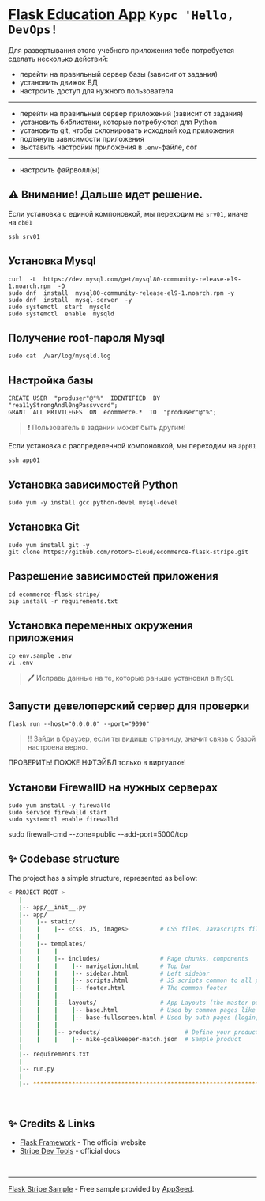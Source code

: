 # [Flask Education App](https://rotor.cloud/) `Курс 'Hello, DevOps!`

Для развертывания этого учебного приложения тебе потребуется сделать несколько действий:

- перейти на правильный сервер базы (зависит от задания)
- установить движок БД
- настроить доступ для нужного пользователя
---
- перейти на правильный сервер приложений (зависит от задания)
- установить библиотеки, которые потребуются для Python
- установить git, чтобы склонировать исходный код приложения
- подтянуть зависимости приложения
- выставить настройки приложения в `.env`-файле, сог
---
- настроить файрволл(ы)


## ⚠️ Внимание! Дальше идет решение.


Если установка с единой компоновкой, мы переходим на `srv01`, иначе на `db01`

```
ssh srv01
```

Установка Mysql
---
```
curl  -L  https://dev.mysql.com/get/mysql80-community-release-el9-1.noarch.rpm  -O
sudo dnf  install  mysql80-community-release-el9-1.noarch.rpm -y
sudo dnf  install  mysql-server  -y
sudo systemctl  start  mysqld
sudo systemctl  enable  mysqld
```

Получение root-пароля Mysql
---

```
sudo cat  /var/log/mysqld.log
```

Настройка базы
---

```
CREATE USER  "produser"@"%"  IDENTIFIED  BY  "rea11yStrongAndl0ngPassvvord";
GRANT  ALL PRIVILEGES  ON  ecommerce.*  TO  "produser"@"%";
```

>❗ Пользователь в задании может быть другим!


Если установка с распределенной компоновкой, мы переходим на `app01`

```
ssh app01
```


Установка зависимостей Python
---
```
sudo yum -y install gcc python-devel mysql-devel 
```

Установка Git
---
```
sudo yum install git -y
git clone https://github.com/rotoro-cloud/ecommerce-flask-stripe.git
```

Разрешение зависимостей приложения
---
```
cd ecommerce-flask-stripe/
pip install -r requirements.txt
```

Установка переменных окружения приложения
---
```
cp env.sample .env
vi .env
```

>🖊️ Исправь данные на те, которые раньше установил в `MySQL`

Запусти девелоперский сервер для проверки
---
```
flask run --host="0.0.0.0" --port="9090"
```

>‼️ Зайди в браузер, если ты видишь страницу, значит связь с базой настроена верно.


ПРОВЕРИТЬ! ПОХЖЕ НФТЭЙБЛ только в виртуалке!

Установи FirewallD на нужных серверах
---
```
sudo yum install -y firewalld
sudo service firewalld start
sudo systemctl enable firewalld
```



sudo firewall-cmd --zone=public --add-port=5000/tcp




## ✨ Codebase structure

The project has a simple structure, represented as bellow:

```bash
< PROJECT ROOT >
   |
   |-- app/__init__.py
   |-- app/
   |    |-- static/
   |    |    |-- <css, JS, images>         # CSS files, Javascripts files
   |    |
   |    |-- templates/
   |    |    |
   |    |    |-- includes/                 # Page chunks, components
   |    |    |    |-- navigation.html      # Top bar
   |    |    |    |-- sidebar.html         # Left sidebar
   |    |    |    |-- scripts.html         # JS scripts common to all pages
   |    |    |    |-- footer.html          # The common footer
   |    |    |
   |    |    |-- layouts/                  # App Layouts (the master pages)
   |    |    |    |-- base.html            # Used by common pages like index, UI
   |    |    |    |-- base-fullscreen.html # Used by auth pages (login, register)
   |    |    |
   |    |    |-- products/                        # Define your products here
   |    |    |    |-- nike-goalkeeper-match.json  # Sample product
   |
   |-- requirements.txt
   |
   |-- run.py
   |
   |-- ************************************************************************
```

<br />

## ✨ Credits & Links

- [Flask Framework](https://www.palletsprojects.com/p/flask/) - The official website
- [Stripe Dev Tools](https://stripe.com/docs/development) - official docs

<br />

---
[Flask Stripe Sample](https://blog.appseed.us/flask-stripe-open-source-mini-ecommerce/) - Free sample provided by [AppSeed](https://appseed.us).
